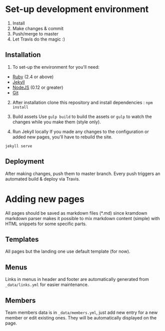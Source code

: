
# Set-up development environment

1. Install
2. Make changes & commit
3. Push/merge to master
4. Let Travis do the magic :)

## Installation

1. To set-up the environment for you'll need:

- [Ruby](https://www.ruby-lang.org/en/downloads/) (2.4 or above)
- [Jekyll](https://jekyllrb.com/)
- [NodeJS](https://nodejs.org/en/) (0.12 or greater)
- [Git](https://git-scm.com/)


2. After installation clone this repository and install dependencies :
```npm install```

3. Build assets
Use `gulp build` to build the assets or `gulp` to watch the changes while you make them (style only).

4. Run Jekyll locally
If you made any changes to the configuration or added new pages, you'll have to rebuild the site.

```jekyll serve```

## Deployment
After making changes, push them to master branch. Every push triggers an automated build & deploy via Travis.

# Adding new pages
All pages should be saved as markdown files (*.md) since kramdown markdown parser makes it possible to mix markdown content (simple) with HTML snippets for some specific parts.

## Templates
All pages but the landing one use default template (for now).

## Menus
Links in menus in header and footer are automatically generated from `_data/links.yml` for easier maintenance.

## Members
Team members data is in `_data/members.yml`, just add new entry for a new member or edit existing ones. They will be automatically displayed on the page.